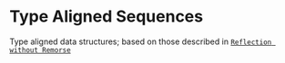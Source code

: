 

# Type Aligned Sequences

Type aligned data structures; based on those described in [`Reflection without Remorse`](http://okmij.org/ftp/Haskell/zseq.pdf)